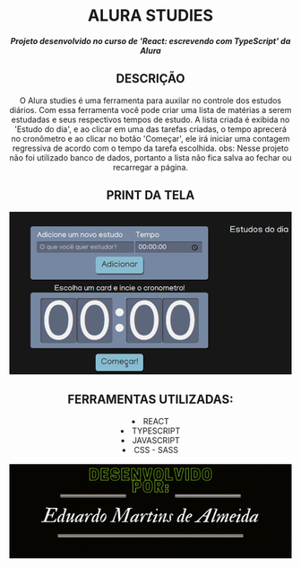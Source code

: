 <div align = center>
    <h1>ALURA STUDIES</h1>
    <h5>
        Projeto desenvolvido no curso de 'React: escrevendo com TypeScript' da Alura
    </h5>
    <h2>DESCRIÇÃO</h2>
    <p>O Alura studies é uma ferramenta para auxilar no controle dos estudos diários. Com essa ferramenta você pode criar uma lista de matérias a serem estudadas e seus respectivos tempos de estudo. A lista criada é exibida no 'Estudo do dia', e ao clicar em uma das tarefas criadas, o tempo aprecerá no cronômetro e ao clicar no botão 'Começar', ele irá iniciar uma contagem regressiva de acordo com o tempo da tarefa escolhida. obs: Nesse projeto não foi utilizado banco de dados, portanto a lista não fica salva ao fechar ou recarregar a página.</p>
    <h2>PRINT DA TELA</h2>
    <img src = './src/assets/img/Screenshot.png'/>
    <h2 > FERRAMENTAS UTILIZADAS:</h2>
    <div>
        <li >REACT</li>
        <li >TYPESCRIPT</li>
        <li >JAVASCRIPT</li>
        <li >CSS - SASS</li>
    </div>
    <br/>
    <img src = './src/assets/img/DesenvolvidoPor.png'/> 
